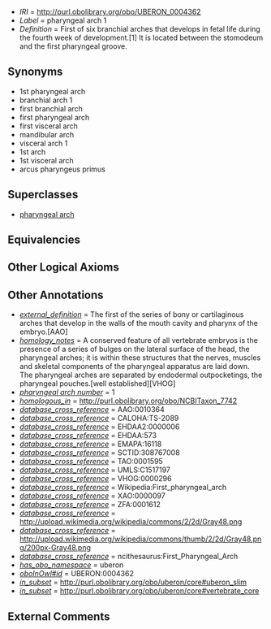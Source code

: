  * *IRI* = http://purl.obolibrary.org/obo/UBERON_0004362
 * *Label* = pharyngeal arch 1
 * *Definition* = First of six branchial arches that develops in fetal life during the fourth week of development.[1] It is located between the stomodeum and the first pharyngeal groove.

## Synonyms

 * 1st pharyngeal arch
 * branchial arch 1
 * first branchial arch
 * first pharyngeal arch
 * first visceral arch
 * mandibular arch
 * visceral arch 1
 * 1st arch
 * 1st visceral arch
 * arcus pharyngeus primus

## Superclasses

 * [pharyngeal arch](../../UBERON/39/UBERON_0002539.md)

## Equivalencies


## Other Logical Axioms


## Other Annotations

 * *[external_definition](../../UBPROP/01/UBPROP_0000001.md)* = The first of the series of bony or cartilaginous arches that develop in the walls of the mouth cavity and pharynx of the embryo.[AAO]
 * *[homology_notes](../../UBPROP/03/UBPROP_0000003.md)* = A conserved feature of all vertebrate embryos is the presence of a series of bulges on the lateral surface of the head, the pharyngeal arches; it is within these structures that the nerves, muscles and skeletal components of the pharyngeal apparatus are laid down. The pharyngeal arches are separated by endodermal outpocketings, the pharyngeal pouches.[well established][VHOG]
 * *[pharyngeal arch number](../../UBPROP/03/UBPROP_0000103.md)* = 1
 * *[homologous_in](../../core#homologous/in/core#homologous_in.md)* = http://purl.obolibrary.org/obo/NCBITaxon_7742
 * *[database_cross_reference](../../ef/oboInOwl#hasDbXref.md)* = AAO:0010364
 * *[database_cross_reference](../../ef/oboInOwl#hasDbXref.md)* = CALOHA:TS-2089
 * *[database_cross_reference](../../ef/oboInOwl#hasDbXref.md)* = EHDAA2:0000006
 * *[database_cross_reference](../../ef/oboInOwl#hasDbXref.md)* = EHDAA:573
 * *[database_cross_reference](../../ef/oboInOwl#hasDbXref.md)* = EMAPA:16118
 * *[database_cross_reference](../../ef/oboInOwl#hasDbXref.md)* = SCTID:308767008
 * *[database_cross_reference](../../ef/oboInOwl#hasDbXref.md)* = TAO:0001595
 * *[database_cross_reference](../../ef/oboInOwl#hasDbXref.md)* = UMLS:C1517197
 * *[database_cross_reference](../../ef/oboInOwl#hasDbXref.md)* = VHOG:0000296
 * *[database_cross_reference](../../ef/oboInOwl#hasDbXref.md)* = Wikipedia:First_pharyngeal_arch
 * *[database_cross_reference](../../ef/oboInOwl#hasDbXref.md)* = XAO:0000097
 * *[database_cross_reference](../../ef/oboInOwl#hasDbXref.md)* = ZFA:0001612
 * *[database_cross_reference](../../ef/oboInOwl#hasDbXref.md)* = http://upload.wikimedia.org/wikipedia/commons/2/2d/Gray48.png
 * *[database_cross_reference](../../ef/oboInOwl#hasDbXref.md)* = http://upload.wikimedia.org/wikipedia/commons/thumb/2/2d/Gray48.png/200px-Gray48.png
 * *[database_cross_reference](../../ef/oboInOwl#hasDbXref.md)* = ncithesaurus:First_Pharyngeal_Arch
 * *[has_obo_namespace](../../ce/oboInOwl#hasOBONamespace.md)* = uberon
 * *[oboInOwl#id](../../id/oboInOwl#id.md)* = UBERON:0004362
 * *[in_subset](../../et/oboInOwl#inSubset.md)* = http://purl.obolibrary.org/obo/uberon/core#uberon_slim
 * *[in_subset](../../et/oboInOwl#inSubset.md)* = http://purl.obolibrary.org/obo/uberon/core#vertebrate_core

## External Comments

